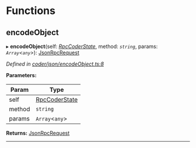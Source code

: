 

# Functions

<a id="encodeobject"></a>

##  encodeObject

▸ **encodeObject**(self: *[RpcCoderState](_coder_json_types_d_.md#rpccoderstate)*, method: *`string`*, params: *`Array`<`any`>*): [JsonRpcRequest](_types_d_.md#jsonrpcrequest)

*Defined in [coder/json/encodeObject.ts:8](https://github.com/polkadot-js/api/blob/60d3d63/packages/api-provider/src/coder/json/encodeObject.ts#L8)*

**Parameters:**

| Param | Type |
| ------ | ------ |
| self | [RpcCoderState](_coder_json_types_d_.md#rpccoderstate) |
| method | `string` |
| params | `Array`<`any`> |

**Returns:** [JsonRpcRequest](_types_d_.md#jsonrpcrequest)

___

